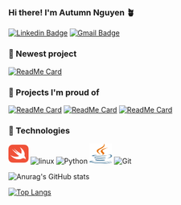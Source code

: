 ### Hi there! I'm Autumn Nguyen 🪴

[![Linkedin Badge](https://img.shields.io/badge/-LinkedIn-blue?style=flat-round&logo=Linkedin&logoColor=white&link=https://www.linkedin.com/in/YOURLINKEDINCODE)](https://www.linkedin.com/in/autumnyngocnguyen/)
[![Gmail Badge](https://img.shields.io/badge/Gmail-d14836?style=flat-round&logo=Gmail&logoColor=white&link=mailto:autumn.yngoc@gmail.com)](mailto:autumn.yngoc@gmail.com)

### 🔭 Newest project
[![ReadMe Card](https://github-readme-stats.vercel.app/api/pin/?username=autumn-yng&repo=summerfog)](https://github.com/autumn-yng/summerfog)

### 🔭 Projects I'm proud of
[![ReadMe Card](https://github-readme-stats.vercel.app/api/pin/?username=auyura&repo=TrashMe)](https://github.com/auyura/TrashMe)
[![ReadMe Card](https://github-readme-stats.vercel.app/api/pin/?username=autumn-yng&repo=co2-temperature)](https://github.com/autumn-yng/co2-temperature)
[![ReadMe Card](https://github-readme-stats.vercel.app/api/pin/?username=auyura&repo=sride)](https://github.com/auyura/sride)

### 🔭 Technologies
<img title="swift" alt="swfit" src="/assets/swift-icon.svg"  width="40" height="40" /> <img title="R" alt="linux" src="https://raw.githubusercontent.com/Thomas-George-T/Thomas-George-T/master/assets/r-lang.svg"  width="40" height="40" />
<img title="Python" alt="Python" src="https://raw.githubusercontent.com/Thomas-George-T/Thomas-George-T/master/assets/python.svg" width="50" height="40" />
<img title="Java" alt="java" src="/assets/java.svg" width="45" height="40" />
<img title="Git" alt="Git" src="https://raw.githubusercontent.com/Thomas-George-T/Thomas-George-T/master/assets/git.svg" width="90" height="40" />

![Anurag's GitHub stats](https://github-readme-stats.vercel.app/api?username=autumn-yng&show_icons=true&theme=dracula)

[![Top Langs](https://github-readme-stats.vercel.app/api/top-langs/?username=autumn-yng&layout=compact)](https://github.com/autumn-yng/github-readme-stats)
